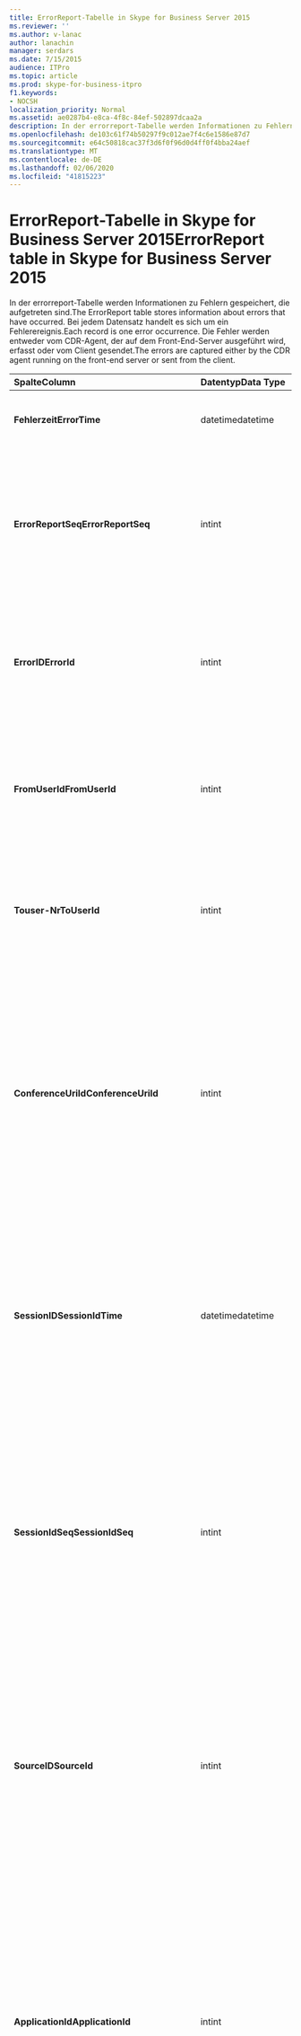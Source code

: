 ```yaml
---
title: ErrorReport-Tabelle in Skype for Business Server 2015
ms.reviewer: ''
ms.author: v-lanac
author: lanachin
manager: serdars
ms.date: 7/15/2015
audience: ITPro
ms.topic: article
ms.prod: skype-for-business-itpro
f1.keywords:
- NOCSH
localization_priority: Normal
ms.assetid: ae0287b4-e8ca-4f8c-84ef-502897dcaa2a
description: In der errorreport-Tabelle werden Informationen zu Fehlern gespeichert, die aufgetreten sind. Bei jedem Datensatz handelt es sich um ein Fehlerereignis. Die Fehler werden entweder vom CDR-Agent, der auf dem Front-End-Server ausgeführt wird, erfasst oder vom Client gesendet.
ms.openlocfilehash: de103c61f74b50297f9c012ae7f4c6e1586e87d7
ms.sourcegitcommit: e64c50818cac37f3d6f0f96d0d4ff0f4bba24aef
ms.translationtype: MT
ms.contentlocale: de-DE
ms.lasthandoff: 02/06/2020
ms.locfileid: "41815223"
---
```

# <a name="errorreport-table-in-skype-for-business-server-2015"></a><span data-ttu-id="f3a73-105">ErrorReport-Tabelle in Skype for Business Server 2015</span><span class="sxs-lookup"><span data-stu-id="f3a73-105">ErrorReport table in Skype for Business Server 2015</span></span>
 
<span data-ttu-id="f3a73-106">In der errorreport-Tabelle werden Informationen zu Fehlern gespeichert, die aufgetreten sind.</span><span class="sxs-lookup"><span data-stu-id="f3a73-106">The ErrorReport table stores information about errors that have occurred.</span></span> <span data-ttu-id="f3a73-107">Bei jedem Datensatz handelt es sich um ein Fehlerereignis.</span><span class="sxs-lookup"><span data-stu-id="f3a73-107">Each record is one error occurrence.</span></span> <span data-ttu-id="f3a73-108">Die Fehler werden entweder vom CDR-Agent, der auf dem Front-End-Server ausgeführt wird, erfasst oder vom Client gesendet.</span><span class="sxs-lookup"><span data-stu-id="f3a73-108">The errors are captured either by the CDR agent running on the front-end server or sent from the client.</span></span>
  
|<span data-ttu-id="f3a73-109">**Spalte**</span><span class="sxs-lookup"><span data-stu-id="f3a73-109">**Column**</span></span>|<span data-ttu-id="f3a73-110">**Datentyp**</span><span class="sxs-lookup"><span data-stu-id="f3a73-110">**Data Type**</span></span>|<span data-ttu-id="f3a73-111">**Schlüssel/Index**</span><span class="sxs-lookup"><span data-stu-id="f3a73-111">**Key/Index**</span></span>|<span data-ttu-id="f3a73-112">**Details**</span><span class="sxs-lookup"><span data-stu-id="f3a73-112">**Details**</span></span>|
|:-----|:-----|:-----|:-----|
|<span data-ttu-id="f3a73-113">**Fehlerzeit**</span><span class="sxs-lookup"><span data-stu-id="f3a73-113">**ErrorTime**</span></span> <br/> |<span data-ttu-id="f3a73-114">datetime</span><span class="sxs-lookup"><span data-stu-id="f3a73-114">datetime</span></span>  <br/> |<span data-ttu-id="f3a73-115">Primary</span><span class="sxs-lookup"><span data-stu-id="f3a73-115">Primary</span></span>  <br/> |<span data-ttu-id="f3a73-116">Das Datum und die Uhrzeit, zu der der Fehler aufgetreten ist.</span><span class="sxs-lookup"><span data-stu-id="f3a73-116">Date and time the error occurred.</span></span>  <br/> |
|<span data-ttu-id="f3a73-117">**ErrorReportSeq**</span><span class="sxs-lookup"><span data-stu-id="f3a73-117">**ErrorReportSeq**</span></span> <br/> |<span data-ttu-id="f3a73-118">int</span><span class="sxs-lookup"><span data-stu-id="f3a73-118">int</span></span>  <br/> |<span data-ttu-id="f3a73-119">Primary</span><span class="sxs-lookup"><span data-stu-id="f3a73-119">Primary</span></span>  <br/> |<span data-ttu-id="f3a73-120">Die ID-Nummer, um den Fehlerbericht zu identifizieren.</span><span class="sxs-lookup"><span data-stu-id="f3a73-120">ID number to identify the error report.</span></span> <span data-ttu-id="f3a73-121">Wird in Verbindung mit **Fehler** Zeit verwendet, um einen Fehlerbericht eindeutig zu identifizieren.</span><span class="sxs-lookup"><span data-stu-id="f3a73-121">Used in conjunction with **ErrorTime** to uniquely identify an error report.</span></span> <br/> |
|<span data-ttu-id="f3a73-122">**ErrorID**</span><span class="sxs-lookup"><span data-stu-id="f3a73-122">**ErrorId**</span></span> <br/> |<span data-ttu-id="f3a73-123">int</span><span class="sxs-lookup"><span data-stu-id="f3a73-123">int</span></span>  <br/> |<span data-ttu-id="f3a73-124">Fremd</span><span class="sxs-lookup"><span data-stu-id="f3a73-124">Foreign</span></span>  <br/> |<span data-ttu-id="f3a73-125">Eindeutige ID des Fehlertyps.</span><span class="sxs-lookup"><span data-stu-id="f3a73-125">Unique ID of the error type.</span></span> <span data-ttu-id="f3a73-126">Weitere Informationen finden Sie [in der Tabelle ErrorDef in Skype for Business Server 2015](errordef.md) .</span><span class="sxs-lookup"><span data-stu-id="f3a73-126">See the [ErrorDef table in Skype for Business Server 2015](errordef.md) for more information.</span></span> <br/> |
|<span data-ttu-id="f3a73-127">**FromUserId**</span><span class="sxs-lookup"><span data-stu-id="f3a73-127">**FromUserId**</span></span> <br/> |<span data-ttu-id="f3a73-128">int</span><span class="sxs-lookup"><span data-stu-id="f3a73-128">int</span></span>  <br/> |<span data-ttu-id="f3a73-129">Fremd</span><span class="sxs-lookup"><span data-stu-id="f3a73-129">Foreign</span></span>  <br/> |<span data-ttu-id="f3a73-130">Der Benutzer, der die Anforderung initiiert hat, die den Fehler verursacht hat.</span><span class="sxs-lookup"><span data-stu-id="f3a73-130">User who originated the request that caused the error.</span></span> <span data-ttu-id="f3a73-131">Weitere Informationen finden Sie in der [Tabelle "Benutzer](users.md) ".</span><span class="sxs-lookup"><span data-stu-id="f3a73-131">See the [Users table](users.md) for more information.</span></span> <br/> |
|<span data-ttu-id="f3a73-132">**Touser-Nr**</span><span class="sxs-lookup"><span data-stu-id="f3a73-132">**ToUserId**</span></span> <br/> |<span data-ttu-id="f3a73-133">int</span><span class="sxs-lookup"><span data-stu-id="f3a73-133">int</span></span>  <br/> |<span data-ttu-id="f3a73-134">Fremd</span><span class="sxs-lookup"><span data-stu-id="f3a73-134">Foreign</span></span>  <br/> |<span data-ttu-id="f3a73-135">Der Zielbenutzer für die Anforderung, die den Fehler verursacht hat.</span><span class="sxs-lookup"><span data-stu-id="f3a73-135">Destination user for the request that caused the error.</span></span> <span data-ttu-id="f3a73-136">Weitere Informationen finden Sie in der [Tabelle "Benutzer](users.md) ".</span><span class="sxs-lookup"><span data-stu-id="f3a73-136">See the [Users table](users.md) for more information.</span></span> <br/> |
|<span data-ttu-id="f3a73-137">**ConferenceUriId**</span><span class="sxs-lookup"><span data-stu-id="f3a73-137">**ConferenceUriId**</span></span> <br/> |<span data-ttu-id="f3a73-138">int</span><span class="sxs-lookup"><span data-stu-id="f3a73-138">int</span></span>  <br/> |<span data-ttu-id="f3a73-139">Fremd</span><span class="sxs-lookup"><span data-stu-id="f3a73-139">Foreign</span></span>  <br/> |<span data-ttu-id="f3a73-140">Konferenz-URI im Zusammenhang mit dem Fehler.</span><span class="sxs-lookup"><span data-stu-id="f3a73-140">Conference URI related to the error.</span></span> <span data-ttu-id="f3a73-141">Weitere Informationen finden Sie [in der Tabelle ConferenceUris in Skype for Business Server 2015](conferenceuris.md) .</span><span class="sxs-lookup"><span data-stu-id="f3a73-141">See the [ConferenceUris table in Skype for Business Server 2015](conferenceuris.md) for more information.</span></span> <span data-ttu-id="f3a73-142">Wenn ConferenceUriId nicht NULL ist, ist in der Regel entweder FromUserId oder touser-Wert NULL.</span><span class="sxs-lookup"><span data-stu-id="f3a73-142">Typically, if ConferenceUriId is not null, then either FromUserId or ToUserId will be null.</span></span> <br/> |
|<span data-ttu-id="f3a73-143">**SessionID**</span><span class="sxs-lookup"><span data-stu-id="f3a73-143">**SessionIdTime**</span></span> <br/> |<span data-ttu-id="f3a73-144">datetime</span><span class="sxs-lookup"><span data-stu-id="f3a73-144">datetime</span></span>  <br/> |<span data-ttu-id="f3a73-145">Fremd</span><span class="sxs-lookup"><span data-stu-id="f3a73-145">Foreign</span></span>  <br/> |<span data-ttu-id="f3a73-146">Wird in Verbindung mit **SessionIdSeq** verwendet, um eine Sitzung eindeutig zu identifizieren.</span><span class="sxs-lookup"><span data-stu-id="f3a73-146">Used in conjunction with **SessionIdSeq** to uniquely identify a session.</span></span> <span data-ttu-id="f3a73-147">Weitere Informationen finden Sie [in der Tabelle Dialogfelder in Skype for Business Server 2015](dialogs.md) .</span><span class="sxs-lookup"><span data-stu-id="f3a73-147">See the [Dialogs table in Skype for Business Server 2015](dialogs.md) for more information.</span></span> <br/> |
|<span data-ttu-id="f3a73-148">**SessionIdSeq**</span><span class="sxs-lookup"><span data-stu-id="f3a73-148">**SessionIdSeq**</span></span> <br/> |<span data-ttu-id="f3a73-149">int</span><span class="sxs-lookup"><span data-stu-id="f3a73-149">int</span></span>  <br/> |<span data-ttu-id="f3a73-150">Fremd</span><span class="sxs-lookup"><span data-stu-id="f3a73-150">Foreign</span></span>  <br/> |<span data-ttu-id="f3a73-151">Die ID-Nummer, um die Sitzung zu identifizieren.</span><span class="sxs-lookup"><span data-stu-id="f3a73-151">ID number to identify the session.</span></span> <span data-ttu-id="f3a73-152">Wird in Verbindung mit **SessionID** -Mal verwendet, um eine Sitzung eindeutig zu identifizieren.</span><span class="sxs-lookup"><span data-stu-id="f3a73-152">Used in conjunction with **SessionIdTime** to uniquely identify a session.</span></span> <span data-ttu-id="f3a73-153">Weitere Informationen finden Sie [in der Tabelle Dialogfelder in Skype for Business Server 2015](dialogs.md) .</span><span class="sxs-lookup"><span data-stu-id="f3a73-153">See the [Dialogs table in Skype for Business Server 2015](dialogs.md) for more information.</span></span> <br/> |
|<span data-ttu-id="f3a73-154">**SourceID**</span><span class="sxs-lookup"><span data-stu-id="f3a73-154">**SourceId**</span></span> <br/> |<span data-ttu-id="f3a73-155">int</span><span class="sxs-lookup"><span data-stu-id="f3a73-155">int</span></span>  <br/> |<span data-ttu-id="f3a73-156">Fremd</span><span class="sxs-lookup"><span data-stu-id="f3a73-156">Foreign</span></span>  <br/> |<span data-ttu-id="f3a73-157">Der Server, der den Fehlerbericht gesendet hat (wenn der Bericht von einer Serverkomponente gesendet wird).</span><span class="sxs-lookup"><span data-stu-id="f3a73-157">Server that sent the error report (if the report is being sent from a server component).</span></span> <span data-ttu-id="f3a73-158">Weitere Informationen finden Sie in der [Tabelle Server](servers.md) .</span><span class="sxs-lookup"><span data-stu-id="f3a73-158">See the [Servers table](servers.md) for more information.</span></span> <br/> <span data-ttu-id="f3a73-159">Dieses Feld wurde in Microsoft lync Server 2013 eingeführt.</span><span class="sxs-lookup"><span data-stu-id="f3a73-159">This field was introduced in Microsoft Lync Server 2013.</span></span>  <br/> |
|<span data-ttu-id="f3a73-160">**ApplicationId**</span><span class="sxs-lookup"><span data-stu-id="f3a73-160">**ApplicationId**</span></span> <br/> |<span data-ttu-id="f3a73-161">int</span><span class="sxs-lookup"><span data-stu-id="f3a73-161">int</span></span>  <br/> |<span data-ttu-id="f3a73-162">Fremd</span><span class="sxs-lookup"><span data-stu-id="f3a73-162">Foreign</span></span>  <br/> |<span data-ttu-id="f3a73-163">Der Server, der den Fehlerbericht gesendet hat (wenn der Bericht von einer Serverkomponente gesendet wird).</span><span class="sxs-lookup"><span data-stu-id="f3a73-163">Server that sent the error report (if the report is being sent from a server component).</span></span> <span data-ttu-id="f3a73-164">Weitere Informationen finden Sie [in der Anwendungstabelle in Skype for Business Server 2015](application.md) .</span><span class="sxs-lookup"><span data-stu-id="f3a73-164">See the [Application table in Skype for Business Server 2015](application.md) for more information.</span></span> <br/> <span data-ttu-id="f3a73-165">Dieses Feld wurde in Microsoft lync Server 2013 eingeführt.</span><span class="sxs-lookup"><span data-stu-id="f3a73-165">This field was introduced in Microsoft Lync Server 2013.</span></span>  <br/> |
|<span data-ttu-id="f3a73-166">**MsDiagHeader**</span><span class="sxs-lookup"><span data-stu-id="f3a73-166">**MsDiagHeader**</span></span> <br/> |<span data-ttu-id="f3a73-167">Bild</span><span class="sxs-lookup"><span data-stu-id="f3a73-167">image</span></span>  <br/> | <br/> |<span data-ttu-id="f3a73-168">Weitere Informationen zum Fehler.</span><span class="sxs-lookup"><span data-stu-id="f3a73-168">More information about the error.</span></span>  <br/> <span data-ttu-id="f3a73-169">Diese Daten können mithilfe der folgenden Syntax in das Text Format konvertiert werden:</span><span class="sxs-lookup"><span data-stu-id="f3a73-169">This data can be converted to text format by using this syntax:</span></span>  <br/>  `cast(cast(Detail as varbinary(max)) as varchar(max))` <br/> |
|<span data-ttu-id="f3a73-170">**ClientVersionId**</span><span class="sxs-lookup"><span data-stu-id="f3a73-170">**ClientVersionId**</span></span> <br/> |<span data-ttu-id="f3a73-171">int</span><span class="sxs-lookup"><span data-stu-id="f3a73-171">int</span></span>  <br/> |<span data-ttu-id="f3a73-172">Fremd</span><span class="sxs-lookup"><span data-stu-id="f3a73-172">Foreign</span></span>  <br/> |<span data-ttu-id="f3a73-173">Die Client Version des Endpunkts, der den Fehlerbericht sendet.</span><span class="sxs-lookup"><span data-stu-id="f3a73-173">The client version of endpoint that sends the error report.</span></span> <span data-ttu-id="f3a73-174">Weitere Informationen finden Sie [in der Tabelle ClientVersions in Skype for Business Server 2015](clientversions.md) .</span><span class="sxs-lookup"><span data-stu-id="f3a73-174">See the [ClientVersions table in Skype for Business Server 2015](clientversions.md) for more information.</span></span> <br/> |
|<span data-ttu-id="f3a73-175">**IsCapturedByServer**</span><span class="sxs-lookup"><span data-stu-id="f3a73-175">**IsCapturedByServer**</span></span> <br/> |<span data-ttu-id="f3a73-176">bit</span><span class="sxs-lookup"><span data-stu-id="f3a73-176">bit</span></span>  <br/> ||<span data-ttu-id="f3a73-177">Der Fehlerbericht, der vom auf dem Front-End-Server ausgeführten CDR-Agent erfasst oder vom Client gesendet wird.</span><span class="sxs-lookup"><span data-stu-id="f3a73-177">Is the error report captured by the CDR agent running on the front-end server, or sent by the client.</span></span>  <br/> |
|<span data-ttu-id="f3a73-178">**Kennzeichnen**</span><span class="sxs-lookup"><span data-stu-id="f3a73-178">**Flag**</span></span> <br/> |<span data-ttu-id="f3a73-179">smallint</span><span class="sxs-lookup"><span data-stu-id="f3a73-179">smallint</span></span>  <br/> ||<span data-ttu-id="f3a73-180">Für die spätere Verwendung reserviert.</span><span class="sxs-lookup"><span data-stu-id="f3a73-180">Reserved for future use.</span></span>  <br/> |
|<span data-ttu-id="f3a73-181">**Telemetrie**</span><span class="sxs-lookup"><span data-stu-id="f3a73-181">**TelemetryId**</span></span> <br/> |<span data-ttu-id="f3a73-182">uniqueIdentifier</span><span class="sxs-lookup"><span data-stu-id="f3a73-182">uniqueIdentifier</span></span>  <br/> ||<span data-ttu-id="f3a73-183">Eindeutiger Bezeichner, in dem die Verknüpfungszeit Informationen für die verschiedenen an einer Konferenz beteiligten Komponenten korreliert werden.</span><span class="sxs-lookup"><span data-stu-id="f3a73-183">Unique identifier correlating join time information for the different components involved in a conference.</span></span>  <br/> <span data-ttu-id="f3a73-184">Dieses Feld wurde in Microsoft lync Server 2013 eingeführt.</span><span class="sxs-lookup"><span data-stu-id="f3a73-184">This field was introduced in Microsoft Lync Server 2013.</span></span>  <br/> |
|<span data-ttu-id="f3a73-185">**SessionSetupTime**</span><span class="sxs-lookup"><span data-stu-id="f3a73-185">**SessionSetupTime**</span></span> <br/> |<span data-ttu-id="f3a73-186">int</span><span class="sxs-lookup"><span data-stu-id="f3a73-186">int</span></span>  <br/> ||<span data-ttu-id="f3a73-187">Zeit (in Millisekunden), die für eine bestimmte Komponente erforderlich ist, um an einer Konferenz teilzunehmen.</span><span class="sxs-lookup"><span data-stu-id="f3a73-187">Time (in milliseconds) required for a specific component to join a conference.</span></span>  <br/> <span data-ttu-id="f3a73-188">Dieses Feld wurde in Microsoft lync Server 2013 eingeführt.</span><span class="sxs-lookup"><span data-stu-id="f3a73-188">This field was introduced in Microsoft Lync Server 2013.</span></span>  <br/> |
|<span data-ttu-id="f3a73-189">**ServerID**</span><span class="sxs-lookup"><span data-stu-id="f3a73-189">**ServerId**</span></span> <br/> |<span data-ttu-id="f3a73-190">int</span><span class="sxs-lookup"><span data-stu-id="f3a73-190">int</span></span>  <br/> |<span data-ttu-id="f3a73-191">Fremd</span><span class="sxs-lookup"><span data-stu-id="f3a73-191">Foreign</span></span>  <br/> |<span data-ttu-id="f3a73-192">Stellt den vollqualifizierten Domänennamen des Servers dar, der den Fehlerbericht generiert hat.</span><span class="sxs-lookup"><span data-stu-id="f3a73-192">Represents the fully qualified domain name of the server that generated the error report.</span></span>  <br/> |
|<span data-ttu-id="f3a73-193">**Pool-Nr**</span><span class="sxs-lookup"><span data-stu-id="f3a73-193">**PoolId**</span></span> <br/> |<span data-ttu-id="f3a73-194">int</span><span class="sxs-lookup"><span data-stu-id="f3a73-194">int</span></span>  <br/> |<span data-ttu-id="f3a73-195">Fremd</span><span class="sxs-lookup"><span data-stu-id="f3a73-195">Foreign</span></span>  <br/> |<span data-ttu-id="f3a73-196">Stellt den vollqualifizierten Domänennamen des Pools dar, in dem der Fehlerbericht generiert wurde.</span><span class="sxs-lookup"><span data-stu-id="f3a73-196">Represents the fully qualified domain name of the pool where the error report was generated.</span></span>  <br/> |
|<span data-ttu-id="f3a73-197">**LastModifiedTime**</span><span class="sxs-lookup"><span data-stu-id="f3a73-197">**LastModifiedTime**</span></span> <br/> |<span data-ttu-id="f3a73-198">DateTime</span><span class="sxs-lookup"><span data-stu-id="f3a73-198">Datetime</span></span>  <br/> ||<span data-ttu-id="f3a73-199">Für die interne Verwendung durch den Überwachungsdienst.</span><span class="sxs-lookup"><span data-stu-id="f3a73-199">For internal use by the Monitoring service.</span></span>  <br/> <span data-ttu-id="f3a73-200">Dieses Feld wurde in Skype for Business Server 2015 eingeführt.</span><span class="sxs-lookup"><span data-stu-id="f3a73-200">This field was introduced in Skype for Business Server 2015.</span></span>  <br/> |
   

